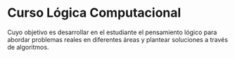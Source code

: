 # Curso Lógica Computacional 

Cuyo objetivo es desarrollar en el estudiante el pensamiento lógico para abordar problemas reales en diferentes
áreas y plantear soluciones a través de algoritmos. 
